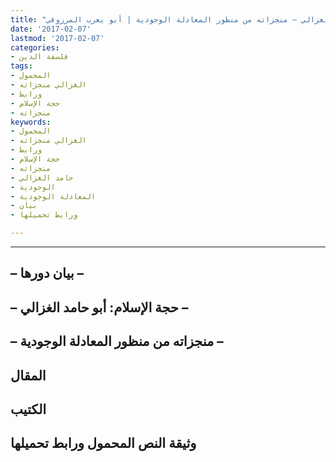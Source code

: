 ```yaml
---
title: "مدرسة الفلسفة النقدية العربية: بيان دورها | حجة الإسلام: أبو حامد الغزالي – منجزاته من منظور المعادلة الوجودية | أبو يعرب المرزوقي"
date: '2017-02-07'
lastmod: '2017-02-07'
categories:
- فلسفة الدين
tags:
- المحمول
- الغزالي منجزاته
- ورابط
- حجة الإسلام
- منجزاته
keywords:
- المحمول
- الغزالي منجزاته
- ورابط
- حجة الإسلام
- منجزاته
- حامد الغزالي
- الوجودية
- المعادلة الوجودية
- بيان
- ورابط تحميلها

---
```

****

## **– بيان دورها –**

## **– حجة الإسلام: أبو حامد الغزالي –**

## **– منجزاته من منظور المعادلة الوجودية –**

## المقال

## الكتيب

## وثيقة النص المحمول ورابط تحميلها

###
